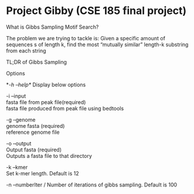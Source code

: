 # Project Gibby (CSE 185 final project)

What is Gibbs Sampling Motif Search? 

The problem we are trying to tackle is:
Given a specific amount of sequences s of length k, find the most “mutually similar” length-k substring from each string 




TL;DR of Gibbs Sampling



Options 

**-h –help\**
Display below options

-i –input\
fasta file from peak file(required)\
fasta file produced from peak file using bedtools

-g –genome \
genome fasta (required)\
reference genome file 

-o –output \
Output fasta (required) \
Outputs a fasta file to that directory

-k –kmer\
Set k-mer length. Default is 12 

-n –numberIter /
Number of iterations of gibbs sampling. Default is 100 
